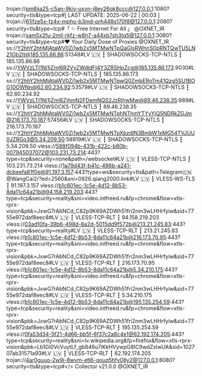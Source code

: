 trojan://pm6ija25-c5an-9kiv-uxvn-j8ey26qk8ccc@127.0.0.1:1080?security=tls&type=tcp#[ LAST UPDATE: 2025-06-22 | 00:03 ]
trojan://61ifze5x-fz4x-mpho-b3md-prh448s170f8@127.0.0.1:2080?security=tls&type=tcp#「 ✨ Free Internet For All 」 @OXNET_IR
trojan://xam5x2fu-2mll-rkfz-w8h7-a44xb7sh3tq5@127.0.0.1:3080?security=tls&type=tcp#❤️ Your Daily Dose of Proxies @OXNET_IR
ss://Y2hhY2hhMjAtaWV0Zi1wb2x5MTMwNTpQaGlsRWhnS0pRNTQwTU5LN21Ob2lt@185.135.86.86:51348#LV 🇱🇻 ┇ SHADOWSOCKS-TCP-NTLS ┇ 185.135.86.86
ss://YWVzLTI1Ni1jZmI6R2VyZWdldFI4Y3ZRSHpZcg@185.135.86.173:9030#LV 🇱🇻 ┇ SHADOWSOCKS-TCP-NTLS ┇ 185.135.86.173
ss://Y2hhY2hhMjAtaWV0Zi1wb2x5MTMwNTpwQ0ZmbERnTm41Qzg5SU1BOG10OWNn@62.60.234.92:53579#LV 🇱🇻 ┇ SHADOWSOCKS-TCP-NTLS ┇ 62.60.234.92
ss://YWVzLTI1Ni1jZmI6ZjhmN2FDemNQS2JzRjhwMw@89.46.238.35:989#LV 🇱🇻 ┇ SHADOWSOCKS-TCP-NTLS ┇ 89.46.238.35
ss://Y2hhY2hhMjAtaWV0Zi1wb2x5MTMwNTphNThmYTYyYjQ5NDRkZGJm@216.173.70.187:57456#LV 🇱🇻 ┇ SHADOWSOCKS-TCP-NTLS ┇ 216.173.70.187
ss://Y2hhY2hhMjAtaWV0Zi1wb2x5MTMwNTpXbzdIN3BmbW1xMG54TVJUU0JZRGo3@5.34.209.50:58919#LV 🇱🇻 ┇ SHADOWSOCKS-TCP-NTLS ┇ 5.34.209.50
vless://588f094b-431b-422c-b80b-007945037072@103.231.73.214:443?type=tcp&security=none&path=/websocket#LV 🇱🇻 ┇ VLESS-TCP-NTLS ┇ 103.231.73.214
vless://1a79d43f-b41c-496b-a241-dcbeefa81f0e@91.197.3.157:443?type=ws&security=tls&path=Telegram🇨🇳@WangCai2/?ed=2560&sni=0926.qiang2000.link#LV 🇱🇻 ┇ VLESS-WS-TLS ┇ 91.197.3.157
vless://b1c801ec-1c5e-4d12-8b53-8da11c64a21b@94.158.219.203:443?type=tcp&security=reality&sni=video.intfreed.ru&fp=chrome&flow=xtls-rprx-vision&pbk=JxwG7rAbNCd_C82p9K69AZDWh51fri2nm3wLHHrfyiw&sid=7755e972daf8eec8#LV 🇱🇻 ┇ VLESS-TCP-RLT ┇ 94.158.219.203
vless://03ad10fa-39b6-498d-8a2d-5015dd9f572b@213.21.245.83:443?type=tcp&security=reality#LV 🇱🇻 ┇ VLESS-TCP-RLT ┇ 213.21.245.83
vless://b1c801ec-1c5e-4d12-8b53-8da11c64a21b@216.173.70.95:443?type=tcp&security=reality&sni=video.intfreed.ru&fp=chrome&flow=xtls-rprx-vision&pbk=JxwG7rAbNCd_C82p9K69AZDWh51fri2nm3wLHHrfyiw&sid=7755e972daf8eec8#LV 🇱🇻 ┇ VLESS-TCP-RLT ┇ 216.173.70.95
vless://b1c801ec-1c5e-4d12-8b53-8da11c64a21b@5.34.210.175:443?type=tcp&security=reality&sni=video.intfreed.ru&fp=chrome&flow=xtls-rprx-vision&pbk=JxwG7rAbNCd_C82p9K69AZDWh51fri2nm3wLHHrfyiw&sid=7755e972daf8eec8#LV 🇱🇻 ┇ VLESS-TCP-RLT ┇ 5.34.210.175
vless://b1c801ec-1c5e-4d12-8b53-8da11c64a21b@195.135.254.59:443?type=tcp&security=reality&sni=video.intfreed.ru&fp=chrome&flow=xtls-rprx-vision&pbk=JxwG7rAbNCd_C82p9K69AZDWh51fri2nm3wLHHrfyiw&sid=7755e972daf8eec8#LV 🇱🇻 ┇ VLESS-TCP-RLT ┇ 195.135.254.59
vless://0fa53d34-5f21-4d66-bb5f-6f37c2a8c4e1@62.192.174.205:443?type=tcp&security=reality&sni=lv.wikipedia.org&fp=firefox&flow=xtls-rprx-vision&pbk=Lb1Gi0VcVuytLf_gb846u7iKkHVywpG8IC9wdZslwUA&sid=102707ab31571a93#LV 🇱🇻 ┇ VLESS-TCP-RLT ┇ 62.192.174.205
trojan://4ar0guuo-2w9i-8wvm-etl6-qouq5hfv08y2@127.0.0.1:8080?security=tls&type=tcp#</> Collector v21.0.0 @OXNET_IR